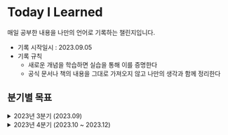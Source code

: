 # Today I Learned
매일 공부한 내용을 나만의 언어로 기록하는 챌린지입니다.

- 기록 시작일시 : 2023.09.05
- 기록 규칙 
  - 새로운 개념을 학습하면 실습을 통해 이를 증명한다
  - 공식 문서나 책의 내용을 그대로 가져오지 않고 나만의 생각과 함께 정리한다

## 분기별 목표

<details>
<summary>2023년 3분기 (2023.09)</summary>

### 목표

**개발 서적 읽기**
- [X] 이펙티브 자바
- [ ] 성공과 실패를 결정하는 1%의 네트워크 원리
- [ ] Real MySQL
- [ ] 시작하세요 ! 도커 / 쿠버네티스 (도커 파트)
- [X] 토비의 스프링 1권

**TIL 작성률**
- 남은 **26일**의 3분기 기간 동안 **TIL 작성률 90%** 달성하기
- 즉, **23일 이상 꾸준히** TIL 작성하기 !

**블로그 포스팅**
- TIL 로 작성한 글감들을 모아 블로그 포스팅 작성하기
- 최소 주 1회 작성

**알고리즘**
- 알고리즘 문제 풀이 감각을 유지하기 위해 주 3회 이상 알고리즘 문제를 해결한다
- 문제는 백준 골드 이상, 혹은 프로그래머스 레벨 3 이상으로 제한한다

**공부 시간**
- 우아한 형제들 CTO 님께서 개발자의 성장 가능성은 다음과 같은 공식으로 측정할 수 있다고 말씀하셨다
  - **성장 가능성** = 재능 x 학습 방법 x 투자한 시간 x 환경
- 이 중에서 내가 가장 쉽게 향상시킬 수 있는 요소는 **투자한 시간**이다
- 따라서 매주 50시간 이상을 학습에 투자하는 것을 목표로 한다
  - 학습 시간은 열품타로 측정
</details>

<details>
<summary>2023년 4분기 (2023.10 ~ 2023.12)</summary>

### 목표

**개발 서적 읽기**
- [ ] 이펙티브 자바
- [ ] 성공과 실패를 결정하는 1%의 네트워크 원리
- [ ] Real MySQL
- [ ] 토비의 스프링 1권 / 2권

**학습 주제**
- 자바 
- 스프링 부트 프레임워크
- JPA
- MySQL
- CS (자료구조, 알고리즘, 데이터베이스, 네트워크, 운영체제)
- 대규모 트래픽 처리

**TIL 작성률**
- 4분기 기간 동안 TIL 작성률 85% 달성하기

**블로그 포스팅**
- TIL 로 작성한 글감들을 모아 블로그 포스팅 작성하기
- 최소 주 1회 작성하기

**공부 시간**
- 매주 45시간 이상을 학습에 투자하는 것을 목표로 한다
- 학습 시간은 매일 열품타로 측정한다
</details>